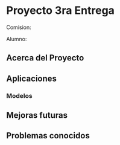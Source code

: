 # Proyecto 3ra Entrega

Comision:

Alumno:

## Acerca del Proyecto

## Aplicaciones

### Modelos

## Mejoras futuras

## Problemas conocidos